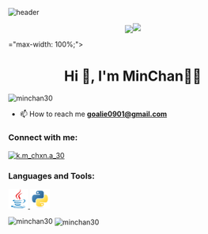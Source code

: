 ![header](https://capsule-render.vercel.app/api?type=waving&&height=200&section=header&text=MinChan&fontSize=70&color=timeGradient&fontAlign=50&fontAlignY=40)

<p align="center" dir="auto"><a href="#"><img width="30" height="auto" src=!<p align="center" dir="auto"><a href="#"><img width="30" height="auto" src="https://user-images.githubusercontent.com/66394117/170810350-e156bbf0-46f7-4de1-b937-3bf1edfd52cf.svg" style="max-width: 100%;"></a></p>="max-width: 100%;"></a></p>

<h1 align="center">Hi 👋, I'm MinChan🧑‍💻</h1>
<p align="left"> <img src="https://komarev.com/ghpvc/?username=minchan30&label=Profile%20views&color=0e75b6&style=flat" alt="minchan30" /> </p>

- 📫 How to reach me **goalie0901@gmail.com**

<h3 align="left">Connect with me:</h3>
<p align="left">
<a href="https://instagram.com/k.m_chxn.a_30" target="blank"><img align="center" src="https://raw.githubusercontent.com/rahuldkjain/github-profile-readme-generator/master/src/images/icons/Social/instagram.svg" alt="k.m_chxn.a_30" height="30" width="40" /></a>
</p>

<h3 align="left">Languages and Tools:</h3>
<p align="left"> <a href="https://www.java.com" target="_blank" rel="noreferrer"> <img src="https://raw.githubusercontent.com/devicons/devicon/master/icons/java/java-original.svg" alt="java" width="40" height="40"/> </a> <a href="https://www.python.org" target="_blank" rel="noreferrer"> <img src="https://raw.githubusercontent.com/devicons/devicon/master/icons/python/python-original.svg" alt="python" width="40" height="40"/> </a> </p>

<p><img align="left" src="https://github-readme-stats.vercel.app/api/top-langs?username=minchan30&show_icons=true&locale=en&layout=compact" alt="minchan30" /></p>

<p>&nbsp;<img align="center" src="https://github-readme-stats.vercel.app/api?username=minchan30&show_icons=true&locale=en" alt="minchan30" /></p>
